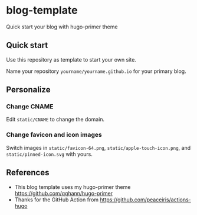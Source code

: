 # blog-template

Quick start your blog with hugo-primer theme

## Quick start

Use this repository as template to start your own site.

Name your repository `yourname/yourname.github.io` for your primary blog.

## Personalize

### Change CNAME

Edit `static/CNAME` to change the domain.

### Change favicon and icon images

Switch images in `static/favicon-64.png`, `static/apple-touch-icon.png`, and `static/pinned-icon.svg` with yours.

## References

- This blog template uses my hugo-primer theme <https://github.com/qqhann/hugo-primer>
- Thanks for the GitHub Action from <https://github.com/peaceiris/actions-hugo>
